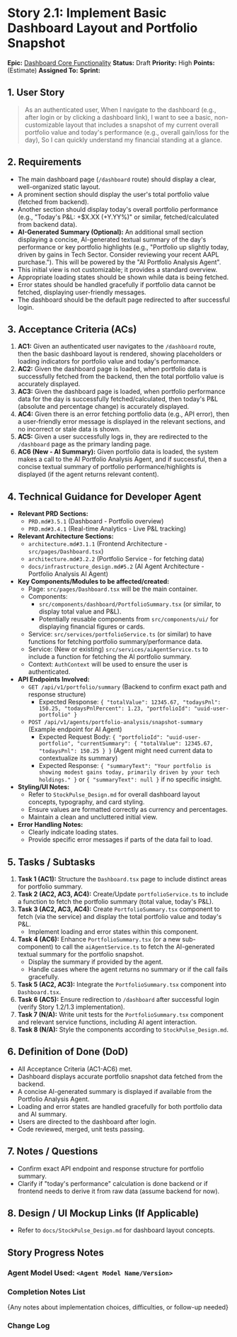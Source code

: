 # Story 2.1: Implement Basic Dashboard Layout and Portfolio Snapshot

**Epic:** [Dashboard Core Functionality](../epic-2.md)
**Status:** Draft
**Priority:** High
**Points:** (Estimate)
**Assigned To:**
**Sprint:**

## 1. User Story

> As an authenticated user,
> When I navigate to the dashboard (e.g., after login or by clicking a dashboard link),
> I want to see a basic, non-customizable layout that includes a snapshot of my current overall portfolio value and today's performance (e.g., overall gain/loss for the day),
> So I can quickly understand my financial standing at a glance.

## 2. Requirements

*   The main dashboard page (`/dashboard` route) should display a clear, well-organized static layout.
*   A prominent section should display the user's total portfolio value (fetched from backend).
*   Another section should display today's overall portfolio performance (e.g., "Today's P&L: +$X.XX (+Y.YY%)" or similar, fetched/calculated from backend data).
*   **AI-Generated Summary (Optional):** An additional small section displaying a concise, AI-generated textual summary of the day's performance or key portfolio highlights (e.g., "Portfolio up slightly today, driven by gains in Tech Sector. Consider reviewing your recent AAPL purchase."). This will be powered by the "AI Portfolio Analysis Agent".
*   This initial view is not customizable; it provides a standard overview.
*   Appropriate loading states should be shown while data is being fetched.
*   Error states should be handled gracefully if portfolio data cannot be fetched, displaying user-friendly messages.
*   The dashboard should be the default page redirected to after successful login.

## 3. Acceptance Criteria (ACs)

1.  **AC1:** Given an authenticated user navigates to the `/dashboard` route, then the basic dashboard layout is rendered, showing placeholders or loading indicators for portfolio value and today's performance.
2.  **AC2:** Given the dashboard page is loaded, when portfolio data is successfully fetched from the backend, then the total portfolio value is accurately displayed.
3.  **AC3:** Given the dashboard page is loaded, when portfolio performance data for the day is successfully fetched/calculated, then today's P&L (absolute and percentage change) is accurately displayed.
4.  **AC4:** Given there is an error fetching portfolio data (e.g., API error), then a user-friendly error message is displayed in the relevant sections, and no incorrect or stale data is shown.
5.  **AC5:** Given a user successfully logs in, they are redirected to the `/dashboard` page as the primary landing page.
6.  **AC6 (New - AI Summary):** Given portfolio data is loaded, the system makes a call to the AI Portfolio Analysis Agent, and if successful, then a concise textual summary of portfolio performance/highlights is displayed (if the agent returns relevant content).

## 4. Technical Guidance for Developer Agent

*   **Relevant PRD Sections:**
    *   `PRD.md#3.5.1` (Dashboard - Portfolio overview)
    *   `PRD.md#3.4.1` (Real-time Analytics - Live P&L tracking)
*   **Relevant Architecture Sections:**
    *   `architecture.md#3.1.1` (Frontend Architecture - `src/pages/Dashboard.tsx`)
    *   `architecture.md#3.2.2` (Portfolio Service - for fetching data)
    *   `docs/infrastructure_design.md#5.2` (AI Agent Architecture - Portfolio Analysis AI Agent)
*   **Key Components/Modules to be affected/created:**
    *   Page: `src/pages/Dashboard.tsx` will be the main container.
    *   Components: 
        *   `src/components/dashboard/PortfolioSummary.tsx` (or similar, to display total value and P&L).
        *   Potentially reusable components from `src/components/ui/` for displaying financial figures or cards.
    *   Service: `src/services/portfolioService.ts` (or similar) to have functions for fetching portfolio summary/performance data.
    *   Service: (New or existing) `src/services/aiAgentService.ts` to include a function for fetching the AI portfolio summary.
    *   Context: `AuthContext` will be used to ensure the user is authenticated.
*   **API Endpoints Involved:**
    *   `GET /api/v1/portfolio/summary` (Backend to confirm exact path and response structure)
        *   Expected Response: `{ "totalValue": 12345.67, "todaysPnl": 150.25, "todaysPnlPercent": 1.23, "portfolioId": "uuid-user-portfolio" }`
    *   `POST /api/v1/agents/portfolio-analysis/snapshot-summary` (Example endpoint for AI Agent)
        *   Expected Request Body: `{ "portfolioId": "uuid-user-portfolio", "currentSummary": { "totalValue": 12345.67, "todaysPnl": 150.25 } }` (Agent might need current data to contextualize its summary)
        *   Expected Response: `{ "summaryText": "Your portfolio is showing modest gains today, primarily driven by your tech holdings." }` or `{ "summaryText": null }` if no specific insight.
*   **Styling/UI Notes:**
    *   Refer to `StockPulse_Design.md` for overall dashboard layout concepts, typography, and card styling.
    *   Ensure values are formatted correctly as currency and percentages.
    *   Maintain a clean and uncluttered initial view.
*   **Error Handling Notes:**
    *   Clearly indicate loading states.
    *   Provide specific error messages if parts of the data fail to load.

## 5. Tasks / Subtasks

1.  **Task 1 (AC1):** Structure the `Dashboard.tsx` page to include distinct areas for portfolio summary.
2.  **Task 2 (AC2, AC3, AC4):** Create/Update `portfolioService.ts` to include a function to fetch the portfolio summary (total value, today's P&L).
3.  **Task 3 (AC2, AC3, AC4):** Create `PortfolioSummary.tsx` component to fetch (via the service) and display the total portfolio value and today's P&L.
    *   Implement loading and error states within this component.
4.  **Task 4 (AC6):** Enhance `PortfolioSummary.tsx` (or a new sub-component) to call the `aiAgentService.ts` to fetch the AI-generated textual summary for the portfolio snapshot.
    *   Display the summary if provided by the agent.
    *   Handle cases where the agent returns no summary or if the call fails gracefully.
5.  **Task 5 (AC2, AC3):** Integrate the `PortfolioSummary.tsx` component into `Dashboard.tsx`.
6.  **Task 6 (AC5):** Ensure redirection to `/dashboard` after successful login (verify Story 1.2/1.3 implementation).
7.  **Task 7 (N/A):** Write unit tests for the `PortfolioSummary.tsx` component and relevant service functions, including AI agent interaction.
8.  **Task 8 (N/A):** Style the components according to `StockPulse_Design.md`.

## 6. Definition of Done (DoD)

*   All Acceptance Criteria (AC1-AC6) met.
*   Dashboard displays accurate portfolio snapshot data fetched from the backend.
*   A concise AI-generated summary is displayed if available from the Portfolio Analysis Agent.
*   Loading and error states are handled gracefully for both portfolio data and AI summary.
*   Users are directed to the dashboard after login.
*   Code reviewed, merged, unit tests passing.

## 7. Notes / Questions

*   Confirm exact API endpoint and response structure for portfolio summary.
*   Clarify if "today's performance" calculation is done backend or if frontend needs to derive it from raw data (assume backend for now).

## 8. Design / UI Mockup Links (If Applicable)

*   Refer to `docs/StockPulse_Design.md` for dashboard layout concepts.

## Story Progress Notes

### Agent Model Used: `<Agent Model Name/Version>`

### Completion Notes List

{Any notes about implementation choices, difficulties, or follow-up needed}

### Change Log 